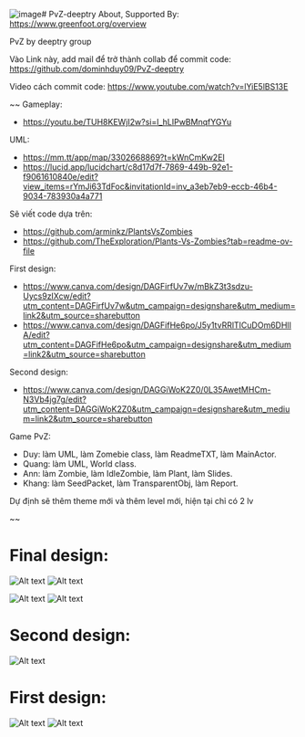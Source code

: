 ![image](https://github.com/dominhduy09/PvZ-deeptry/assets/64354042/5a30246d-72ae-4674-bd03-6d4621d0eb47)# PvZ-deeptry
About, Supported By: https://www.greenfoot.org/overview

PvZ by deeptry group

Vào Link này, add mail để trở thành collab để commit code: https://github.com/dominhduy09/PvZ-deeptry

Video cách commit code: https://www.youtube.com/watch?v=lYiE5lBS13E

~~
Gameplay:
- https://youtu.be/TUH8KEWjI2w?si=l_hLIPwBMnqfYGYu

UML:
- https://mm.tt/app/map/3302668869?t=kWnCmKw2EI
- https://lucid.app/lucidchart/c8d17d7f-7869-449b-92e1-f9061610840e/edit?view_items=rYmJi63TdFoc&invitationId=inv_a3eb7eb9-eccb-46b4-9034-783930a4a771

Sẽ viết code dựa trên: 
- https://github.com/arminkz/PlantsVsZombies
- https://github.com/TheExploration/Plants-Vs-Zombies?tab=readme-ov-file

First design:
- https://www.canva.com/design/DAGFirfUv7w/mBkZ3t3sdzu-Uycs9zIXcw/edit?utm_content=DAGFirfUv7w&utm_campaign=designshare&utm_medium=link2&utm_source=sharebutton
- https://www.canva.com/design/DAGFifHe6po/J5y1tvRRlTICuDOm6DHlIA/edit?utm_content=DAGFifHe6po&utm_campaign=designshare&utm_medium=link2&utm_source=sharebutton

Second design:
- https://www.canva.com/design/DAGGiWoK2Z0/0L35AwetMHCm-N3Vb4jg7g/edit?utm_content=DAGGiWoK2Z0&utm_campaign=designshare&utm_medium=link2&utm_source=sharebutton

Game PvZ:
- Duy: làm UML, làm Zomebie class, làm ReadmeTXT, làm MainActor.
- Quang: làm UML, World class.
- Ann: làm Zombie, làm IdleZombie, làm Plant, làm Slides.
- Khang: làm SeedPacket, làm TransparentObj, làm Report.

Dự định sẽ thêm theme mới và thêm level mới, hiện tại chỉ có 2 lv

~~
# Final design:
![Alt text](/../main/mainmenu1.png?raw=true "mainmenu1")
![Alt text](/../main/lawn2.5.png?raw=true "lawn2.5")

![Alt text](/../main/UML-Mindmap.png?raw=true "UML-Mindmap")
![Alt text](/../main/mainmenu.png?raw=true "mainmenu")
# Second design:
![Alt text](/../main/Quangcao3.png?raw=true "Quangcao3")
# First design:
![Alt text](/../main/Quangcao1.png?raw=true "Quangcao1")
![Alt text](/../main/Quangcao2.jpg?raw=true "Quangcao2")

